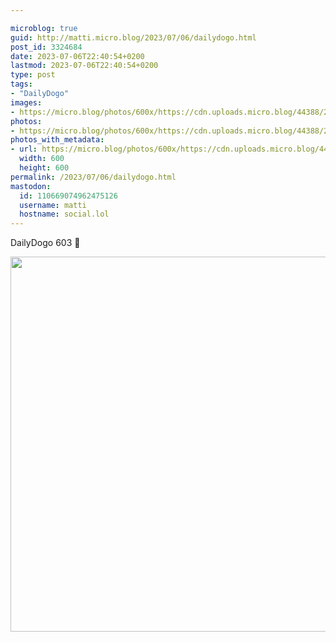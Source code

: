 ```yaml
---

microblog: true
guid: http://matti.micro.blog/2023/07/06/dailydogo.html
post_id: 3324684
date: 2023-07-06T22:40:54+0200
lastmod: 2023-07-06T22:40:54+0200
type: post
tags:
- "DailyDogo"
images:
- https://micro.blog/photos/600x/https://cdn.uploads.micro.blog/44388/2023/a99e12aab3704700b4e049649038a1b4.jpg
photos:
- https://micro.blog/photos/600x/https://cdn.uploads.micro.blog/44388/2023/a99e12aab3704700b4e049649038a1b4.jpg
photos_with_metadata:
- url: https://micro.blog/photos/600x/https://cdn.uploads.micro.blog/44388/2023/a99e12aab3704700b4e049649038a1b4.jpg
  width: 600
  height: 600
permalink: /2023/07/06/dailydogo.html
mastodon:
  id: 110669074962475126
  username: matti
  hostname: social.lol
---
```

DailyDogo 603 🐶

<img src="/media/uploads/2023/a99e12aab3704700b4e049649038a1b4.jpg" width="600" height="600" alt="" />
